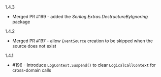 1.4.3
  * Merged PR #169 - added the _Serilog.Extras.DestructureByIgnoring_ package

1.4.2
  * Merged PR #197 - allow `EventSource` creation to be skipped when the source does not exist

1.4.1
  * #196 - Introduce `LogContext.Suspend()` to clear `LogicalCallContext` for cross-domain calls
